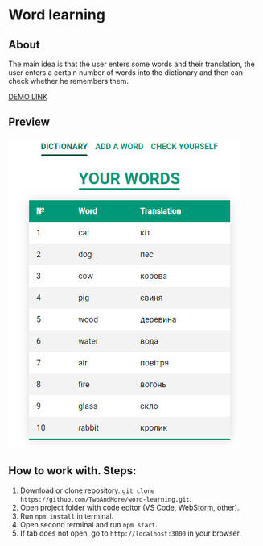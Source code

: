 # Word learning

## About

The main idea is that the user enters some words and their translation, 
the user enters a certain number of words into the dictionary 
and then can check whether he remembers them.

[DEMO LINK](https://twoandmore.github.io/word-learning/)

## Preview

![img.png](preview.png)

## How to work with. Steps:

1. Download or clone repository. `git clone https://github.com/TwoAndMore/word-learning.git`.
2. Open project folder with code editor (VS Code, WebStorm, other).
3. Run ```npm install``` in terminal.
4. Open second terminal and run ```npm start```.
5. If tab does not open, go to ```http://localhost:3000``` in your browser.
